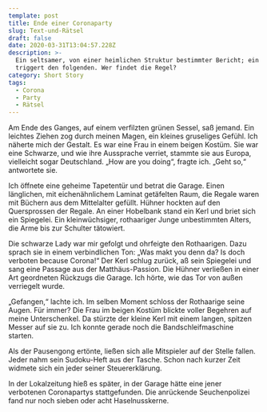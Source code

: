 ```yaml
---
template: post
title: Ende einer Coronaparty
slug: Text-und-Rätsel
draft: false
date: 2020-03-31T13:04:57.228Z
description: >-
  Ein seltsamer, von einer heimlichen Struktur bestimmter Bericht; ein Satz
  triggert den folgenden. Wer findet die Regel? 
category: Short Story
tags:
  - Corona
  - Party
  - Rätsel
---
```





Am Ende des Ganges, auf einem verfilzten grünen Sessel, saß jemand. Ein leichtes Ziehen zog durch meinen Magen, ein kleines gruseliges Gefühl. Ich näherte mich der Gestalt. Es war eine Frau in einem beigen Kostüm. Sie war eine Schwarze, und wie ihre Aussprache verriet, stammte sie aus Europa, vielleicht sogar Deutschland. „How are you doing“, fragte ich. „Geht so,“ antwortete sie.



Ich öffnete eine geheime Tapetentür und betrat die Garage. Einen länglichen, mit eichenähnlichem Laminat getäfelten Raum, die Regale waren mit Büchern aus dem Mittelalter gefüllt. Hühner hockten auf den Quersprossen der Regale. An einer Hobelbank stand ein Kerl und briet sich ein Spiegelei. Ein kleinwüchsiger, rothaariger Junge unbestimmten Alters, die Arme bis zur Schulter tätowiert.



Die schwarze Lady war mir gefolgt und ohrfeigte den Rothaarigen. Dazu sprach sie in einem verbindlichen Ton: „Was makt you denn da? Is doch verboten because Corona!“ Der Kerl schlug zurück, aß sein Spiegelei und sang eine Passage aus der Matthäus-Passion. Die Hühner verließen in einer Art geordneten Rückzugs die Garage. Ich hörte, wie das Tor von außen verriegelt wurde.



„Gefangen,“ lachte ich. Im selben Moment schloss der Rothaarige seine Augen. Für immer? Die Frau im beigen Kostüm blickte voller Begehren auf meine Unterschenkel. Da stürzte der kleine Kerl mit einem langen, spitzen Messer auf sie zu. Ich konnte gerade noch die Bandschleifmaschine starten.



Als der Pausengong ertönte, ließen sich alle Mitspieler auf der Stelle fallen. Jeder nahm sein Sudoku-Heft aus der Tasche. Schon nach kurzer Zeit widmete sich ein jeder seiner Steuererklärung.



In der Lokalzeitung hieß es später, in der Garage hätte eine jener verbotenen Coronapartys stattgefunden. Die anrückende Seuchenpolizei fand nur noch sieben oder acht Haselnusskerne.